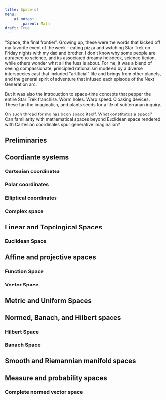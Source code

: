 ```yaml
---
title: Space(s)
menu:
    ai_notes:
        parent: Math
draft: True
---
```


"Space, the final frontier". Growing up, these were the words that kicked off 
my favorite event of the week - eating pizza and watching Star Trek on Friday
nights with my dad and brother. I don't know why some people are attracted to
science, and its associated dreamy holodeck, science fiction, while 
others wonder what all the fuss is about. For me, it was a blend of seeing
compassionate, principled rationalism modeled by a diverse interspecies cast
that included "artificial" life and beings from other planets, and the general
spirit of adventure that infused each episode of the Next Generation arc.

But it was also the introduction to space-time concepts that pepper the entire
Star Trek franchise. Worm holes. Warp speed. Cloaking devices. These fan the
imagination, and plants seeds for a life of subterranan inquiry. 

On such thread for me has been space itself. What constitutes a space? Can 
familiarity with mathematical spaces beyond Euclidean space rendered with 
Cartesian coordinates spur generative imagination?

## Preliminaries

## Coordiante systems

### Cartesian coordinates

### Polar coordinates

### Elliptical coordinates

### Complex space

## Linear and Topological Spaces

### Euclidean Space

## Affine and projective spaces

### Function Space

### Vector Space

## Metric and Uniform Spaces

## Normed, Banach, and Hilbert spaces

### Hilbert Space

### Banach Space

## Smooth and Riemannian manifold spaces

## Measure and probability spaces

### Complete normed vector space
